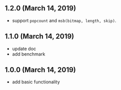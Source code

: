 ## 1.2.0 (March 14, 2019)
  - support `popcount` and `msb(bitmap, length, skip)`.

## 1.1.0 (March 14, 2019)
  - update doc
  - add benchmark

## 1.0.0 (March 14, 2019)
  - add basic functionality
